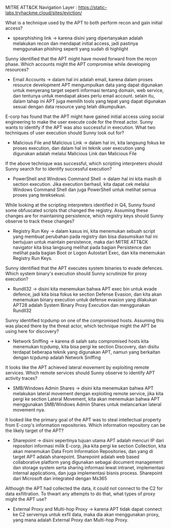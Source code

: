 MITRE ATT&CK Navigation Layer : https://static-labs.tryhackme.cloud/sites/eviction/

What is a technique used by the APT to both perform recon and gain initial access? 
- spearphishing link
-> karena disini yang dipertanyakan adalah melakukan recon dan mendapat initial access, jadi pastinya menggunakan phishing seperti yang sudah di highlight

Sunny identified that the APT might have moved forward from the recon phase. Which accounts might the APT compromise while developing resources?
- Email Accounts
-> dalam hal ini adalah email, karena dalam proses resource development APT mengumpulkan data yang dapat digunakan untuk menyerang target seperti informasi tentang domain, web service, dan tentunya untuk mendapat akses perlu email account. selain itu, dalam tahap ini APT juga memilih tools yang tepat yang dapat digunakan sesuai dengan data resource yang telah dikumpulkan.

E-corp has found that the APT might have gained initial access using social engineering to make the user execute code for the threat actor. Sunny wants to identify if the APT was also successful in execution. What two techniques of user execution should Sunny look out for?
- Malicious File and Malicious Link
-> dalam hal ini, kita langsung fokus ke proses execution, dan dalam hal ini teknik user execution yang digunakan adalah melalui Malicious Link dan Malicious File

If the above technique was successful, which scripting interpreters should Sunny search for to identify successful execution?
- PowerShell and Windows Command Shell
-> dalam hal ini kita masih di section execution. Jika execution berhasil, kita dapat cek melalui Windows Command Shell dan juga PowerShell untuk melihat semua proses yang tereksekusi.

While looking at the scripting interpreters identified in Q4, Sunny found some obfuscated scripts that changed the registry. Assuming these changes are for maintaining persistence, which registry keys should Sunny observe to track these changes?
- Registry Run Key
-> dalam kasus ini, kita menemukan sebuah script yang membuat perubahan pada registry dan bisa diasumsikan hal ini bertujuan untuk maintain persistence, maka dari MITRE ATT&CK navigator kita bisa langsung melihat pada bagian Persistence dan melihat pada bagian Boot or Logon Autostart Exec, dan kita menemukan Registry Run Keys.

Sunny identified that the APT executes system binaries to evade defences. Which system binary's execution should Sunny scrutinize for proxy execution?
- Rundll32
-> disini kita menemukan bahwa APT exec bin untuk evade defence, jadi kita bisa fokus ke section Defense Evasion, dan kita akan menemukan binary execution untuk defense evasion yang dilakukan APT28 adalah System Binary Proxy Execution dan menggunakan Rundll32

Sunny identified tcpdump on one of the compromised hosts. Assuming this was placed there by the threat actor, which technique might the APT be using here for discovery?
- Network Sniffing
-> karena di salah satu compromised hosts kita menemukan tcpdump, kita bisa pergi ke section Discovery, dan disitu terdapat beberapa teknik yang digunakan APT, namun yang berkaitan dengan tcpdump adalah Network Sniffing

It looks like the APT achieved lateral movement by exploiting remote services. Which remote services should Sunny observe to identify APT activity traces? 
- SMB/Windows Admin Shares
-> disini kita menemukan bahwa APT melakukan lateral movement dengan exploiting remote service, jika kita pergi ke section Lateral Movement, kita akan menemukan bahwa APT menggunakan SMB/Windows Admin Shares untuk melancarkan lateral movement nya.

It looked like the primary goal of the APT was to steal intellectual property from E-corp's information repositories. Which information repository can be the likely target of the APT?
- Sharepoint
-> disini sepertinya tujuan utama APT adalah mencuri IP dari repositori informasi milik E-corp, jika kita pergi ke section Collection, kita akan menemukan Data From Information Repositories, dan yang di target APT adalah sharepoint. Sharepoint adalah web based collaborative platform yang digunakan sebagai document management dan storage system serta sharing informasi lewat intranet, implementasi internal applications, dan juga implementasi bisnis process. Sharepoint dari Microsoft dan integrated dengan Ms365

Although the APT had collected the data, it could not connect to the C2 for data exfiltration. To thwart any attempts to do that, what types of proxy might the APT use?
- External Proxy and Multi-hop Proxy
-> karena APT tidak dapat connect ke C2 servernya untuk exfil data, maka dia akan menggunakan proxy, yang mana adalah External Proxy dan Multi-hop Proxy.
